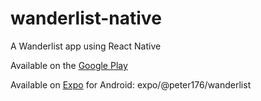 # wanderlist-native

A Wanderlist app using React Native

Available on the [Google Play](https://play.google.com/store/apps/details?id=dev.wanderlist.wanderlist)

Available on [Expo](https://expo.io/) for Android: expo/@peter176/wanderlist
